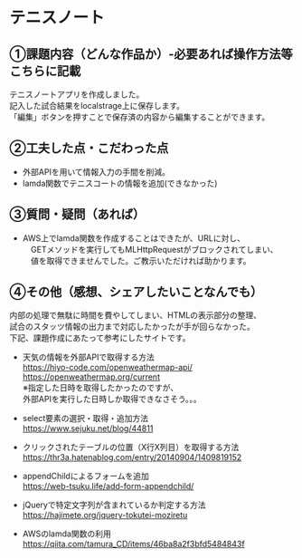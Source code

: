 # テニスノート  
## ①課題内容（どんな作品か）-必要あれば操作方法等こちらに記載  
テニスノートアプリを作成しました。  
記入した試合結果をlocalstrage上に保存します。  
「編集」ボタンを押すことで保存済の内容から編集することができます。  

## ②工夫した点・こだわった点  
* 外部APIを用いて情報入力の手間を削減。  
* lamda関数でテニスコートの情報を追加(できなかった)  

## ③質問・疑問（あれば）
* AWS上でlamda関数を作成することはできたが、URLに対し、  
　GETメソッドを実行してもMLHttpRequestがブロックされてしまい、  
　値を取得できませんでした。ご教示いただければ助かります。  

## ④その他（感想、シェアしたいことなんでも）  
内部の処理で無駄に時間を費やしてしまい、HTMLの表示部分の整理、  
試合のスタッツ情報の出力まで対応したかったが手が回らなかった。  
下記、課題作成にあたって参考にしたサイトです。

* 天気の情報を外部APIで取得する方法  
<https://hiyo-code.com/openweathermap-api/>
<https://openweathermap.org/current>  
※指定した日時を取得したかったのですが、  
外部APIを実行した日時しか取得できなさそう。。。

* select要素の選択・取得・追加方法  
<https://www.sejuku.net/blog/44811>  

* クリックされたテーブルの位置（X行X列目）を取得する方法  
<https://thr3a.hatenablog.com/entry/20140904/1409819152>  

* appendChildによるフォームを追加  
<https://web-tsuku.life/add-form-appendchild/>  

* jQueryで特定文字列が含まれているか判定する方法  
<https://hajimete.org/jquery-tokutei-moziretu>  

* AWSのlamda関数の利用  
https://qiita.com/tamura_CD/items/46ba8a2f3bfd5484843f
